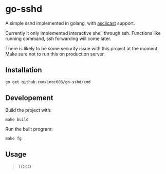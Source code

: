 # go-sshd

A simple sshd implemented in golang, with [asciicast](https://asciinema.org/) support.

Currently it only implemented interactive shell through ssh. Functions like
running command, ssh forwarding will come later.

There is likely to be some security issue with this project at the moment. Make
sure not to run this on production server.

## Installation

```bash
go get github.com/inoc603/go-sshd/cmd
```

## Developement

Build the project with:

```
make build
```

Run the built program:

```
make fg
```

## Usage

> TODO

